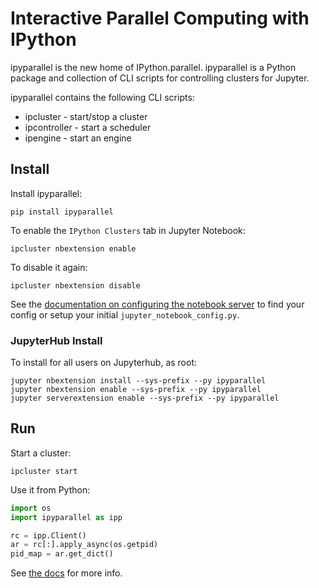 # Interactive Parallel Computing with IPython

ipyparallel is the new home of IPython.parallel. ipyparallel is a Python package and collection of CLI scripts for controlling clusters for Jupyter. 

ipyparallel contains the following CLI scripts:

* ipcluster - start/stop a cluster
* ipcontroller - start a scheduler
* ipengine - start an engine

## Install

Install ipyparallel:

    pip install ipyparallel

To enable the `IPython Clusters` tab in Jupyter Notebook:

    ipcluster nbextension enable


To disable it again:

    ipcluster nbextension disable

See the [documentation on configuring the notebook server](https://jupyter-notebook.readthedocs.org/en/latest/public_server.html)
to find your config or setup your initial `jupyter_notebook_config.py`.

### JupyterHub Install

To install for all users on Jupyterhub, as root:

    jupyter nbextension install --sys-prefix --py ipyparallel
    jupyter nbextension enable --sys-prefix --py ipyparallel
    jupyter serverextension enable --sys-prefix --py ipyparallel

## Run

Start a cluster:

    ipcluster start

Use it from Python:

```python
import os
import ipyparallel as ipp

rc = ipp.Client()
ar = rc[:].apply_async(os.getpid)
pid_map = ar.get_dict()
```

See [the docs](https://ipyparallel.readthedocs.org) for more info.
